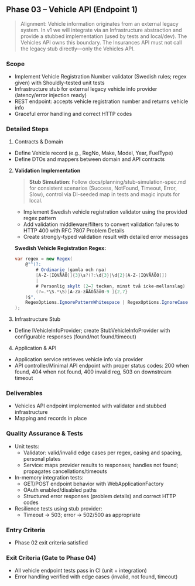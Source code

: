 ## Phase 03 – Vehicle API (Endpoint 1)

> Alignment: Vehicle information originates from an external legacy system. In v1 we will integrate via an Infrastructure abstraction and provide a stubbed implementation (used by tests and local/dev). The Vehicles API owns this boundary. The Insurances API must not call the legacy stub directly—only the Vehicles API.

### Scope
- Implement Vehicle Registration Number validator (Swedish rules; regex given) with Shouldly-tested unit tests
- Infrastructure stub for external legacy vehicle info provider (latency/error injection ready)
- REST endpoint: accepts vehicle registration number and returns vehicle info
- Graceful error handling and correct HTTP codes

### Detailed Steps
1) Contracts & Domain
- Define Vehicle record (e.g., RegNo, Make, Model, Year, FuelType)
- Define DTOs and mappers between domain and API contracts

2) **Validation Implementation**

   > **Stub Simulation**: Follow docs/planning/stub-simulation-spec.md for consistent scenarios (Success, NotFound, Timeout, Error, Slow), control via DI-seeded map in tests and magic inputs for local.

   - Implement Swedish vehicle registration validator using the provided regex pattern
   - Add validation middleware/filters to convert validation failures to HTTP 400 with RFC 7807 Problem Details
   - Create strongly-typed validation result with detailed error messages

   **Swedish Vehicle Registration Regex:**
   ```csharp
   var regex = new Regex(
       @"^(?:
           # Ordinarie (gamla och nya)
           [A-Z-[IQVÅÄÖ]]{3}\s?(?:\d{3}|\d{2}[A-Z-[IQVÅÄÖO]])
           |
           # Personlig skylt (2–7 tecken, minst två icke-mellanslag)
           (?=.*\S.*\S)[A-Za-zÅÄÖåäö0-9 ]{2,7}
       )$",
       RegexOptions.IgnorePatternWhitespace | RegexOptions.IgnoreCase
   );
   ```

3) Infrastructure Stub
- Define IVehicleInfoProvider; create StubVehicleInfoProvider with configurable responses (found/not found/timeout)

4) Application & API
- Application service retrieves vehicle info via provider
- API controller/Minimal API endpoint with proper status codes: 200 when found, 404 when not found, 400 invalid reg, 503 on downstream timeout

### Deliverables
- Vehicles API endpoint implemented with validator and stubbed infrastructure
- Mapping and records in place

### Quality Assurance & Tests
- Unit tests:
  - Validator: valid/invalid edge cases per regex, casing and spacing, personal plates
  - Service: maps provider results to responses; handles not found; propagates cancellations/timeouts
- In-memory integration tests:
  - GET/POST endpoint behavior with WebApplicationFactory
  - OAuth enabled/disabled paths
  - Structured error responses (problem details) and correct HTTP codes
- Resilience tests using stub provider:
  - Timeout -> 503; error -> 502/500 as appropriate

### Entry Criteria
- Phase 02 exit criteria satisfied

### Exit Criteria (Gate to Phase 04)
- All vehicle endpoint tests pass in CI (unit + integration)
- Error handling verified with edge cases (invalid, not found, timeout)

